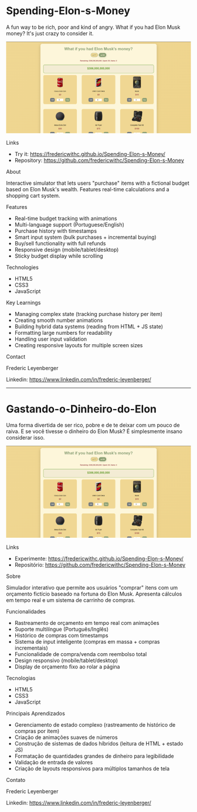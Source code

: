 # Spending-Elon-s-Money

A fun way to be rich, poor and kind of angry. What if you had Elon Musk money? It's just crazy to consider it.  

![Screenshot](./Screenshot.png)

Links

- Try it: https://fredericwithc.github.io/Spending-Elon-s-Money/
- Repository: https://github.com/fredericwithc/Spending-Elon-s-Money

About

Interactive simulator that lets users "purchase" items with a fictional budget based on Elon Musk's wealth. Features real-time calculations and a shopping cart system.

 Features
 
- Real-time budget tracking with animations
- Multi-language support (Portuguese/English)
- Purchase history with timestamps
- Smart input system (bulk purchases + incremental buying)
- Buy/sell functionality with full refunds
- Responsive design (mobile/tablet/desktop)
- Sticky budget display while scrolling

Technologies

- HTML5
- CSS3
- JavaScript

Key Learnings

- Managing complex state (tracking purchase history per item)
- Creating smooth number animations
- Building hybrid data systems (reading from HTML + JS state)
- Formatting large numbers for readability
- Handling user input validation
- Creating responsive layouts for multiple screen sizes

Contact

Frederic Leyenberger

Linkedin: https://www.linkedin.com/in/frederic-leyenberger/

---------------------------------------------------------------------------------------

# Gastando-o-Dinheiro-do-Elon

Uma forma divertida de ser rico, pobre e de te deixar com um pouco de raiva. E se você tivesse o dinheiro do Elon Musk? É simplesmente insano considerar isso.

![Screenshot](./Screenshot.png)

Links

- Experimente: https://fredericwithc.github.io/Spending-Elon-s-Money/
- Repositório: https://github.com/fredericwithc/Spending-Elon-s-Money

Sobre

Simulador interativo que permite aos usuários "comprar" itens com um orçamento fictício baseado na fortuna do Elon Musk. Apresenta cálculos em tempo real e um sistema de carrinho de compras.

Funcionalidades

- Rastreamento de orçamento em tempo real com animações
- Suporte multilíngue (Português/Inglês)
- Histórico de compras com timestamps
- Sistema de input inteligente (compras em massa + compras incrementais)
- Funcionalidade de compra/venda com reembolso total
- Design responsivo (mobile/tablet/desktop)
- Display de orçamento fixo ao rolar a página

Tecnologias

- HTML5
- CSS3
- JavaScript

Principais Aprendizados

- Gerenciamento de estado complexo (rastreamento de histórico de compras por item)
- Criação de animações suaves de números
- Construção de sistemas de dados híbridos (leitura de HTML + estado JS)
- Formatação de quantidades grandes de dinheiro para legibilidade
- Validação de entrada de valores
- Criação de layouts responsivos para múltiplos tamanhos de tela

Contato

Frederic Leyenberger  

Linkedin: https://www.linkedin.com/in/frederic-leyenberger/

